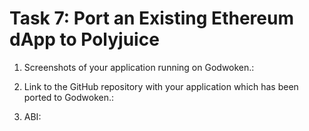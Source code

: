 # Task 7: Port an Existing Ethereum dApp to Polyjuice

1) Screenshots of your application running on Godwoken.:
![]()

2) Link to the GitHub repository with your application which has been ported to Godwoken.:


3) ABI:
```

```
